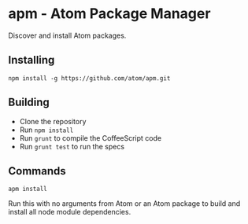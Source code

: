 # apm - Atom Package Manager

Discover and install Atom packages.

## Installing

```
npm install -g https://github.com/atom/apm.git
```

## Building
  * Clone the repository
  * Run `npm install`
  * Run `grunt` to compile the CoffeeScript code
  * Run `grunt test` to run the specs

## Commands

```
apm install
```

Run this with no arguments from Atom or an Atom package to build and install
all node module dependencies.
